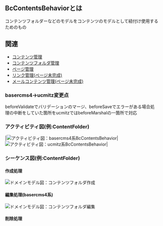 ## BcContentsBehaviorとは

コンテンツフォルダーなどのモデルをコンテンツのモデルとして紐付け使用するためのもの

## 関連
  - [コンテンツ管理](./index)
  - [コンテンツフォルダ管理](../content_folders/index)
  - [ページ管理](../pages/index)
  - [リンク管理(ページ未完成)]()
  - [メールコンテンツ管理(ページ未完成)]()

### basercms4→ucmitz変更点

beforeValidateでバリデーションのマージ、beforeSaveでエラーがある場合処理の中断をしていた箇所をucmitzではbeforeMarshalの一箇所で対応

### アクティビティ図(例:ContentFolder)

|![アクティビティ図：basercms4系BcContentsBehavior](../../activity/contents/BcContentsBehavior/baser4_contents_create.svg)|![アクティビティ図：ucmitz系BcContentsBehavior](../../activity/contents/BcContentsBehavior/ucmitz_contents_create.svg)|

### シーケンス図(例:ContentFolder)

#### 作成処理

![ドメインモデル図：コンテンツフォルダ作成](../../sequence/contents_create.svg)

#### 編集処理(basercms4系)

![ドメインモデル図：コンテンツフォルダ編集](../../sequence/contents_edit.svg)


#### 削除処理